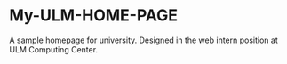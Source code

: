 # My-ULM-HOME-PAGE
A sample homepage for university. Designed in the web intern position at ULM Computing Center. 
